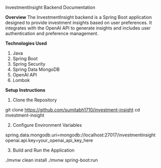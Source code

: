 InvestmentInsight Backend Documentation

**Overview**
The InvestmentInsight backend is a Spring Boot application designed to provide investment insights based on user preferences. It integrates with the OpenAI API to generate insights and includes user authentication and preference management.

**Technologies Used**
  1. Java
  2. Spring Boot
  3. Spring Security
  4. Spring Data MongoDB
  5. OpenAI API
  6. Lombok

**Setup Instructions**

1. Clone the Repository

  git clone https://github.com/sumitabh1710/investment-insight
  cd investment-insight

2. Configure Environment Variables
   
  spring.data.mongodb.uri=mongodb://localhost:27017/investmentinsight
  openai.api.key=your_openai_api_key_here

3. Build and Run the Application

  ./mvnw clean install
  ./mvnw spring-boot:run

   
   
